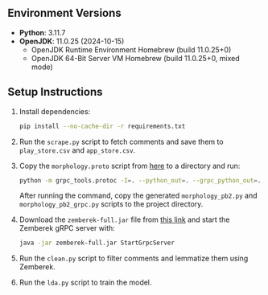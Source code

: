 ## Environment Versions

- **Python**: 3.11.7
- **OpenJDK**: 11.0.25 (2024-10-15)
    - OpenJDK Runtime Environment Homebrew (build 11.0.25+0)
    - OpenJDK 64-Bit Server VM Homebrew (build 11.0.25+0, mixed mode)

## Setup Instructions

1. Install dependencies:
     ```sh
     pip install --no-cache-dir -r requirements.txt
     ```

2. Run the `scrape.py` script to fetch comments and save them to `play_store.csv` and `app_store.csv`.

3. Copy the `morphology.proto` script from [here](https://github.com/ahmetaa/zemberek-nlp/blob/master/grpc/src/main/proto/morphology.proto) to a directory and run:
     ```sh
     python -m grpc_tools.protoc -I=. --python_out=. --grpc_python_out=. morphology.proto
     ```
     After running the command, copy the generated `morphology_pb2.py` and `morphology_pb2_grpc.py` scripts to the project directory.

4. Download the `zemberek-full.jar` file from [this link](https://drive.google.com/file/d/1RRuFK43JqcHcthB3fV2IEpPftWoeoHAu/view?usp=drive_link) and start the Zemberek gRPC server with:
     ```sh
     java -jar zemberek-full.jar StartGrpcServer
     ```

5. Run the `clean.py` script to filter comments and lemmatize them using Zemberek.

6. Run the `lda.py` script to train the model.